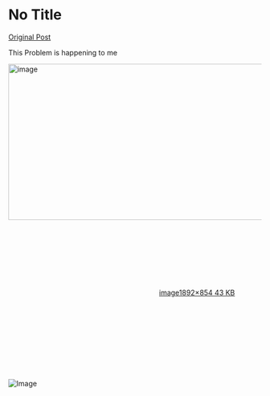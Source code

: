 # No Title

[Original Post](https://discourse.onlinedegree.iitm.ac.in/t/168832/31)

<p>This Problem is happening to me<br>
<div class="lightbox-wrapper"><a class="lightbox" href="https://europe1.discourse-cdn.com/flex013/uploads/iitm/original/3X/7/7/777fa2586464a7f2855ffcc06392da01aace90ec.png" data-download-href="/uploads/short-url/h38gYV58bXT2FzTdgMh3brnFXkw.png?dl=1" title="image" rel="noopener nofollow ugc"><img src="https://europe1.discourse-cdn.com/flex013/uploads/iitm/optimized/3X/7/7/777fa2586464a7f2855ffcc06392da01aace90ec_2_690x311.png" alt="image" data-base62-sha1="h38gYV58bXT2FzTdgMh3brnFXkw" width="690" height="311" srcset="https://europe1.discourse-cdn.com/flex013/uploads/iitm/optimized/3X/7/7/777fa2586464a7f2855ffcc06392da01aace90ec_2_690x311.png, https://europe1.discourse-cdn.com/flex013/uploads/iitm/optimized/3X/7/7/777fa2586464a7f2855ffcc06392da01aace90ec_2_1035x466.png 1.5x, https://europe1.discourse-cdn.com/flex013/uploads/iitm/optimized/3X/7/7/777fa2586464a7f2855ffcc06392da01aace90ec_2_1380x622.png 2x" data-dominant-color="EEE6E7"><div class="meta"><svg class="fa d-icon d-icon-far-image svg-icon" aria-hidden="true"><use href="#far-image"></use></svg><span class="filename">image</span><span class="informations">1892×854 43 KB</span><svg class="fa d-icon d-icon-discourse-expand svg-icon" aria-hidden="true"><use href="#discourse-expand"></use></svg></div></a></div></p>

![Image](https://europe1.discourse-cdn.com/flex013/uploads/iitm/optimized/3X/7/7/777fa2586464a7f2855ffcc06392da01aace90ec_2_690x311.png)